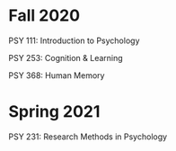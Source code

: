 # Fall 2020

PSY 111: Introduction to Psychology

PSY 253: Cognition & Learning

PSY 368: Human Memory

# Spring 2021

PSY 231: Research Methods in Psychology